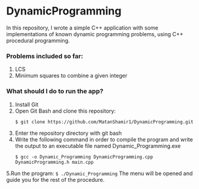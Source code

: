 # DynamicProgramming
In this repository, I wrote a simple C++ application with some implementations of known dynamic programming problems, using C++ procedural programming.
### Problems included so far:
1. LCS
2. Minimum squares to combine a given integer
### What should I do to run the app?
1. Install Git
2. Open Git Bash and clone this repository:
    ```
    $ git clone https://github.com/MatanShamir1/DynamicProgramming.git
    ```
3. Enter the repository directory with git bash
4. Write the following command in order to compile the program and write the output to an executable file named Dynamic_Programming.exe
    ```
    $ gcc -o Dynamic_Programming DynamicProgramming.cpp DynamicProgramming.h main.cpp
    ```
5.Run the program:
    ```
    $ ./Dynamic_Programming
    ```
The menu will be opened and guide you for the rest of the procedure.
